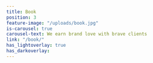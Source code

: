 ```yaml
---
title: Book
position: 3
feature-image: "/uploads/book.jpg"
is-carousel: true
carousel-text: We earn brand love with brave clients
link: "/book/"
has_lightoverlay: true
has_darkoverlay:
---
```


